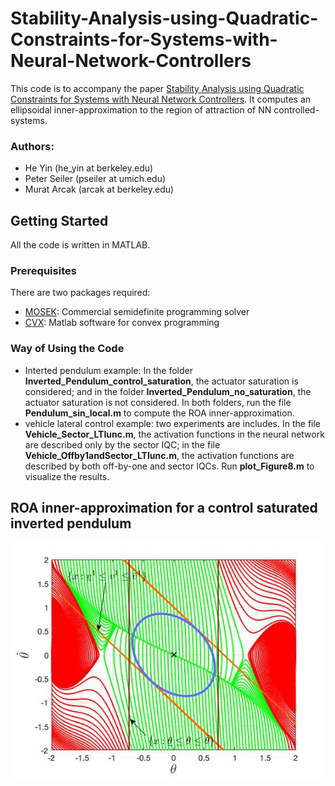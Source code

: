 # Stability-Analysis-using-Quadratic-Constraints-for-Systems-with-Neural-Network-Controllers
This code is to accompany the paper [Stability Analysis using Quadratic Constraints for Systems with Neural Network Controllers](https://arxiv.org/pdf/2006.07579.pdf). It computes an ellipsoidal inner-approximation to the region of attraction of NN controlled-systems.

### Authors:
* He Yin (he_yin at berkeley.edu)
* Peter Seiler (pseiler at umich.edu)
* Murat Arcak (arcak at berkeley.edu)

## Getting Started
All the code is written in MATLAB.

### Prerequisites
There are two packages required:
* [MOSEK](https://www.mosek.com/): Commercial semidefinite programming solver
* [CVX](http://cvxr.com/cvx/): Matlab software for convex programming

### Way of Using the Code
* Interted pendulum example: In the folder **Inverted_Pendulum_control_saturation**, the actuator saturation is considered; and in the folder **Inverted_Pendulum_no_saturation**, the actuator saturation is not considered. In both folders, run the file **Pendulum_sin_local.m** to compute the ROA inner-approximation.
* vehicle lateral control example: two experiments are includes. In the file **Vehicle_Sector_LTIunc.m**, the activation functions in the neural network are described only by the sector IQC; in the file **Vehicle_Offby1andSector_LTIunc.m**, the activation functions are described by both off-by-one and sector IQCs. Run **plot_Figure8.m** to visualize the results.

## ROA inner-approximation for a control saturated inverted pendulum
![pendulum](Inverted_Pendulum_control_saturation/pendulum_saturation.jpg)